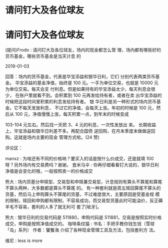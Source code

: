 # 请问钉大及各位球友

# 请问钉大及各位球友

(提问)Frodo : 请问钉大及各位球友，场内的现金都怎么管 理，场内都有哪些好的货币基金，哪些货币基金是当天计息 的

2019-01-03

回答：场内的货币基金，代表是华宝添益和银华日利，它们 分别代表两类货币基金。 华宝添益的基金净值，始终是 100 元。一手为单位交易，也就是 10000 元为单位交易。每天会支 付利息。但是如果持有的华宝添益太少，每天利息会很少， 在账户里就看不到。会积累到 100 元再发给持有者，或者在卖 出华宝添益的时候把这段时间里积累的利息发给持有者。 银 华日利是另一种形式的场内货币基金。它不每天发放利息， 不过它的净值，会每天上涨。年初的时候是 100 元，然后从 100 元，净值慢慢上涨，每天积累一点，到年末的时候变成

103-104 元左右。然后找一天把 3、4 元的利息，一次性发放出 来。 长期收益上，华宝添益和银华日利差不多。再配合国债 逆回购，在月末季度末做做逆回购。这就是场内主要的现金 管理方式啦。(24 赞)

评论区：

manxz : 为啥还有不同的价格呐？要买入的话是按什么价成交，还是就填 100 呀？另外场内有交易费吗？谢谢。 食米马伞 : 你再仔细看看钉大说的，银华日利净值是会变化的哦，一般按照卖一的价格成交

熊大 : 场内货基分申赎型、交易型和申赎兼交易型，计息规则有算头不算尾和算尾不算头两种，大多数都是算头不算尾 的。 有一种套利就是周五赎回算尾不算头的货基，然后马上申购算头不算尾的货基，不过难度很大，主要原因是受基金规 模的限制，赎回和申购都有限制，不容易成功，而交易型货基此时可能溢价，反正薅羊毛不容易，套利的人多了就无利可 套了[呲牙]。

熊大 : 银华日利的交易代码是 511880，申购代码是 511881，交易是按照实时价格成交，申购是按照净值成交的。 咖啡条纹猫 : 书名：手把手教你钱生钱（雪球「岛」系列） 作者：饕餮海 介绍了各种现金管理工具及方法，包括套利方 法。

维尼 : less is more